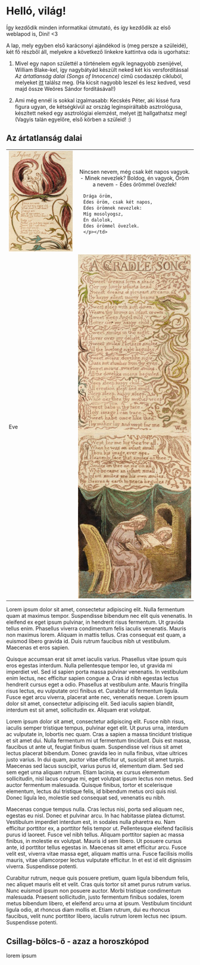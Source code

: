 # Helló, világ!

Így kezdődik minden informatikai útmutató, és így kezdődik az első weblapod is, Dini! <3

A lap, mely egyben első karácsonyi ajándékod is (meg persze a szüleidé), két fő részből áll, melyekre a következő linkekre kattintva oda is ugorhatsz:

1. Mivel egy napon születtél a történelem egyik legnagyobb zsenijével, William Blake-kel, így nagybátyád készült neked két kis versfordítással _Az ártatlanság dalai (Songs of Innocence)_ című csodaszép cikluból, melyeket [itt](#blake) találsz meg. (Ha kicsit nagyobb leszel és lesz kedved, vesd majd össze Weöres Sándor fordításával!)

2. Ami még ennél is sokkal izgalmasabb: Kecskés Péter, aki kissé fura figura ugyan, de kétségkívül az ország leginspiráltabb asztrológusa, készített neked egy asztrológiai elemzést, melyet [itt](#asztro) hallgathatsz meg! (Vagyis talán egyelőre, első körben a szüleid! :) 

## <a name="blake"></a>Az ártatlanság dalai

<table style="width:100%">
  <tr>
    <td><img src="blake1.png" width="100%"></td>
    <td><p style="text-align:center">
      Nincsen nevem,
      még csak két napos vagyok. -
      Minek nevezlek?
      Boldog, én vagyok,
      Öröm a nevem -
      Édes örömmel övezlek!
      
      Drága öröm,
      Édes öröm, csak két napos,
      Édes örömnek nevezlek:
      Míg mosolyogsz,
      Én dalolok,
      Édes örömmel övezlek.
      </p></td>
  </tr>
  <tr>
    <td>Eve</td>
    <td><img src="blake2.png" width="100%"></td>
  </tr>
</table>

Lorem ipsum dolor sit amet, consectetur adipiscing elit. Nulla fermentum quam at maximus tempor. Suspendisse bibendum nec elit quis venenatis. In eleifend ex eget ipsum pulvinar, in hendrerit risus fermentum. Ut gravida tellus enim. Phasellus viverra condimentum felis iaculis venenatis. Mauris non maximus lorem. Aliquam in mattis tellus. Cras consequat est quam, a euismod libero gravida id. Duis rutrum faucibus nibh ut vestibulum. Maecenas et eros sapien.

Quisque accumsan erat sit amet iaculis varius. Phasellus vitae ipsum quis eros egestas interdum. Nulla pellentesque tempor leo, ut gravida mi imperdiet vel. Sed id sapien porta massa pulvinar venenatis. In vestibulum enim lectus, nec efficitur sapien congue a. Cras id nibh egestas lectus hendrerit cursus eget a odio. Phasellus at vestibulum ante. Mauris fringilla risus lectus, eu vulputate orci finibus et. Curabitur id fermentum ligula. Fusce eget arcu viverra, placerat ante nec, venenatis neque. Lorem ipsum dolor sit amet, consectetur adipiscing elit. Sed iaculis sapien blandit, interdum est sit amet, sollicitudin ex. Aliquam erat volutpat.

Lorem ipsum dolor sit amet, consectetur adipiscing elit. Fusce nibh risus, iaculis semper tristique tempus, pulvinar eget elit. Ut purus urna, interdum ac vulputate in, lobortis nec quam. Cras a sapien a massa tincidunt tristique et sit amet dui. Nulla fermentum mi ut fermentum tincidunt. Duis est massa, faucibus ut ante ut, feugiat finibus quam. Suspendisse vel risus sit amet lectus placerat bibendum. Donec gravida leo in nulla finibus, vitae ultrices justo varius. In dui quam, auctor vitae efficitur ut, suscipit sit amet turpis. Maecenas sed lacus suscipit, varius purus id, elementum diam. Sed sed sem eget urna aliquam rutrum. Etiam lacinia, ex cursus elementum sollicitudin, nisl lacus congue mi, eget volutpat ipsum lectus non metus. Sed auctor fermentum malesuada. Quisque finibus, tortor et scelerisque elementum, lectus dui tristique felis, id bibendum metus orci quis nisl. Donec ligula leo, molestie sed consequat sed, venenatis eu nibh.

Maecenas congue tempus nulla. Cras lectus nisi, porta sed aliquam nec, egestas eu nisl. Donec et pulvinar arcu. In hac habitasse platea dictumst. Vestibulum imperdiet interdum est, in sodales nulla pharetra eu. Nam efficitur porttitor ex, a porttitor felis tempor ut. Pellentesque eleifend facilisis purus id laoreet. Fusce vel nibh tellus. Aliquam porttitor sapien ac massa finibus, in molestie ex volutpat. Mauris id sem libero. Ut posuere cursus ante, id porttitor tellus egestas in. Maecenas sit amet efficitur arcu. Fusce velit est, viverra vitae massa eget, aliquam mattis urna. Fusce facilisis mollis mauris, vitae ullamcorper lectus vulputate efficitur. In et est id elit dignissim viverra. Suspendisse potenti.

Curabitur rutrum, neque quis posuere pretium, quam ligula bibendum felis, nec aliquet mauris elit et velit. Cras quis tortor sit amet purus rutrum varius. Nunc euismod ipsum non posuere auctor. Morbi tristique condimentum malesuada. Praesent sollicitudin, justo fermentum finibus sodales, lorem metus bibendum libero, et eleifend arcu urna at ipsum. Vestibulum tincidunt ligula odio, at rhoncus diam mollis et. Etiam rutrum, dui eu rhoncus faucibus, velit nunc porttitor libero, iaculis rutrum lorem lectus nec ipsum. Suspendisse potenti.

## <a name="asztro"></a>Csillag-bölcs-ő - azaz a horoszkópod

lorem ipsum
